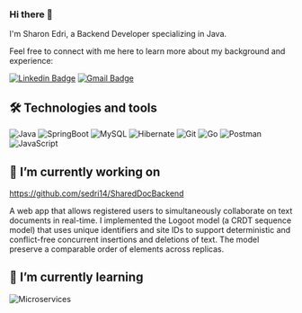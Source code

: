 ### Hi there 👋
I'm Sharon Edri, a Backend Developer specializing in Java. 

Feel free to connect with me here to learn more about my background and experience:

[![Linkedin Badge](https://img.shields.io/badge/-SharonEdri-blue?style=flat-square&logo=Linkedin&logoColor=white&link=https://www.linkedin.com/in/sharon-edri/)](https://www.linkedin.com/in/sharon-edri/)
[![Gmail Badge](https://img.shields.io/badge/-sedri14@gmail.com-c14438?style=flat-square&logo=Gmail&logoColor=white&link=mailto:sedri14@gmail.com)](mailto:sedri14@gmail.com)

## 🛠  Technologies and tools
![Java](https://img.shields.io/badge/-Java-black?style=flat-square&logo=Java)
![SpringBoot](https://img.shields.io/badge/-SpringBoot-black?style=flat-square&logo=SpringBoot)
![MySQL](https://img.shields.io/badge/-MySQL-black?style=flat-square&logo=mysql)
![Hibernate](https://img.shields.io/badge/-Hibernate-black?style=flat-square&logo=hibernate)
![Git](https://img.shields.io/badge/-Git-black?style=flat-square&logo=git)
![Go](https://img.shields.io/badge/-Go-black?style=flat-square&logo=Go)
![Postman](https://img.shields.io/badge/-Postman-black?style=flat-square&logo=Postman)
![JavaScript](https://img.shields.io/badge/-JavaScript-black?style=flat-square&logo=javascript)

## 🔭 I’m currently working on
https://github.com/sedri14/SharedDocBackend

A web app that allows registered users to simultaneously collaborate on text documents in real-time. I implemented
the Logoot model (a CRDT sequence model) that uses unique identifiers and site IDs to support
deterministic and conflict-free concurrent insertions and deletions of text. The model preserve a comparable order of elements across replicas.

## 🌱 I’m currently learning
![Microservices](https://img.shields.io/badge/-Microservices-black?style=flat-square&logo=microservices)



<!--
**sedri14/sedri14** is a ✨ _special_ ✨ repository because its `README.md` (this file) appears on your GitHub profile.

Here are some ideas to get you started:

- 🔭 I’m currently working on ...
- 🌱 I’m currently learning ...
- 👯 I’m looking to collaborate on ...
- 🤔 I’m looking for help with ...
- 💬 Ask me about ...
- 📫 How to reach me: ...
- 😄 Pronouns: ...
- ⚡ Fun fact: ...
-->
